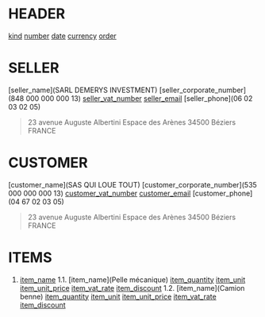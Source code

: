 # HEADER
[kind](Facture)
[number](2024-000001)
[date](2024-01-01)
[currency](EUR)
[order](COM2024-000001)

# SELLER
[seller_name](SARL DEMERYS INVESTMENT)
[seller_corporate_number](848 000 000 000 13)
[seller_vat_number](FR84800000013)
[seller_email](contact@demerys.com)
[seller_phone](06 02 03 02 05)

> 23 avenue Auguste Albertini
> Espace des Arènes
> 34500 Béziers
> FRANCE

# CUSTOMER
[customer_name](SAS QUI LOUE TOUT)
[customer_corporate_number](535 000 000 000 13)
[customer_vat_number](FR53500000013)
[customer_email](contact@quilouetout.com)
[customer_phone](04 67 02 03 05)

> 23 avenue Auguste Albertini
> Espace des Arènes
> 34500 Béziers
> FRANCE

# ITEMS

1. [item_name](Location)
  1.1. [item_name](Pelle mécanique)
        [item_quantity](1)
        [item_unit](jour)
        [item_unit_price](1000)
        [item_vat_rate](20)
        [item_discount](5)
  1.2. [item_name](Camion benne)
        [item_quantity](1)
        [item_unit](jour)
        [item_unit_price](800)
        [item_vat_rate](20)
        [item_discount](5)